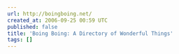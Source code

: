 ```yaml
---
url: http://boingboing.net/
created_at: 2006-09-25 00:59 UTC
published: false
title: 'Boing Boing: A Directory of Wonderful Things'
tags: []
---
```



